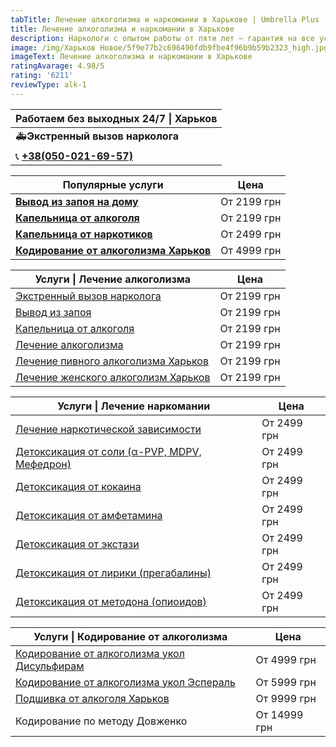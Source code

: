 ```yaml
---
tabTitle: Лечение алкоголизма и наркомании в Харькове | Umbrella Plus | От 2199 грн
title: Лечение алкоголизма и наркомании в Харькове
description: Наркологи с опытом работы от пяти лет – гарантия на все услуги!
image: /img/Харьков Новое/5f9e77b2c696490fdb9fbe4f96b9b59b2323_high.jpg
imageText: Лечение алкоголизма и наркомании в Харькове
ratingAvarage: 4.98/5
rating: '6211'
reviewType: alk-1
---
```


| Работаем без выходных 24/7 \| Харьков       |
| ------------------------------------------- |
| 🚑**Экстренный вызов нарколога**            |
| 📞 **[+38(050-021-69-57)](tel:0500216957)** |

| Популярные услуги                                                        | Цена        |
| ------------------------------------------------------------------------ | ----------- |
| **[Вывод из запоя на дому](Vivod-iz-zapoia-na-domy-kharkiv)**            | От 2199 грн |
| **[Капельница от алкоголя](Kapelnica_ot_alkogola_na_domy_kharkiv)**      | От 2199 грн |
| **[Капельница от наркотиков](kap-ot-nark-kharkiv)**                      | От 2499 грн |
| **[Кодирование от алкоголизма Харьков](kodirovka-ot-alkogolia-kharkiv)** | От 4999 грн |

| Услуги \| Лечение алкоголизма                                                | Цена        |
| ---------------------------------------------------------------------------- | ----------- |
| [Экстренный вызов нарколога](vizov-narkologa-kharkov)                        | От 2199 грн |
| [Вывод из запоя](vivod-iz-zapoia-kharkiv)                                    | От 2199 грн |
| [Капельница от алкоголя](Kapelnica_ot_alkogola_kharkiv)                      | От 2199 грн |
| [Лечение алкоголизма](lechenie-alkogolizma-kharkiv)                          | От 2199 грн |
| [Лечение пивного алкоголизма Харьков](lechenie-pivnogo-alkogolizma-kharkiv)  | От 2199 грн |
| [Лечение женского алкоголизм Харьков](lechenie-jenskogo-alkogolizma-kharkiv) | От 2199 грн |

| Услуги \| Лечение наркомании                                          | Цена        |
| --------------------------------------------------------------------- | ----------- |
| [Лечение наркотической зависимости](lechenie-nark-kharkiv)            | От 2499 грн |
| [Детоксикация от соли (α-PVP, MDPV, Мефедрон)](detox-ot-soli-kharkiv) | От 2499 грн |
| [Детоксикация от кокаина](kap-ot-kokaina-kharkiv)                     | От 2499 грн |
| [Детоксикация от амфетамина](detox-ot-amfetamina-kharkiv)             | От 2499 грн |
| [Детоксикация от экстази](detox-ot-mdma-kharkiv)                      | От 2499 грн |
| [Детоксикация от лирики (прегабалины)](detox-ot-liriki-kharkiv)       | От 2499 грн |
| [Детоксикация от методона (опиоидов)](detox-ot-opiodov-kharkiv)       | От 2499 грн |

| Услуги \| Кодирование от алкоголизма                                                    | Цена         |
| --------------------------------------------------------------------------------------- | ------------ |
| [Кодирование от алкоголизма укол Дисульфирам](kodirovka-ot-alkogola-disulfiram-kharkiv) | От 4999 грн  |
| [Кодирование от алкоголизма укол Эспераль](kodirovka-ot-alkogolizma-espiarl-kharkiv)    | От 5999 грн  |
| [Подшивка от алкоголя Харьков](podshivka_ot_alkogolizma_kharkiv)                        | От 9999 грн  |
| Кодирование по методу Довженко                                                          | От 14999 грн |
